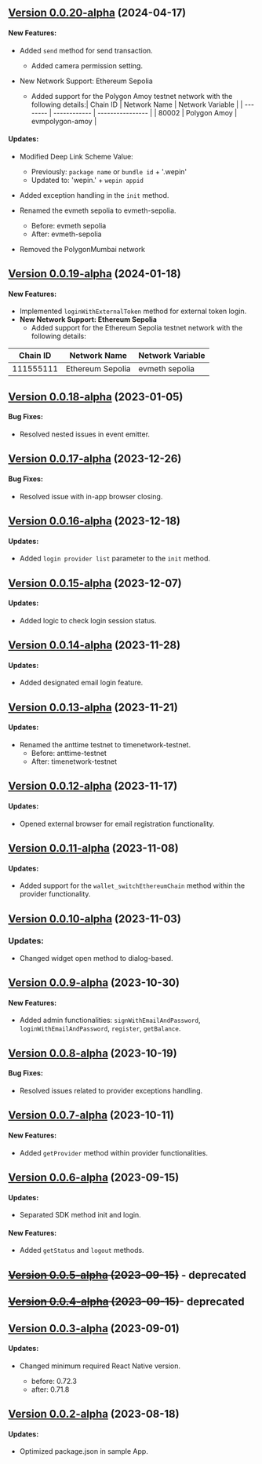 ## [Version 0.0.20-alpha](https://github.com/WepinWallet/wepin-react-native-sdk/releases/tag/v0.0.20-alpha) (2024-04-17)

#### New Features:

* Added `send` method for send transaction.

  * Added camera permission setting.
* New Network Support: Ethereum Sepolia

  * Added support for the Polygon Amoy testnet network with the following details:| Chain ID | Network Name | Network Variable |
    | -------- | ------------ | ---------------- |
    | 80002    | Polygon Amoy | evmpolygon-amoy  |

#### Updates:

* Modified Deep Link Scheme Value:

  * Previously: `package name` or `bundle id` + '.wepin'
  * Updated to: 'wepin.' + `wepin appid`
* Added exception handling in the `init` method.
* Renamed the evmeth sepolia to evmeth-sepolia.

  * Before: evmeth sepolia
  * After: evmeth-sepolia
* Removed the PolygonMumbai network

## [Version 0.0.19-alpha](https://github.com/WepinWallet/wepin-react-native-sdk/releases/tag/v0.0.19-alpha) (2024-01-18)

#### New Features:

* Implemented `loginWithExternalToken` method for external token login.
* **New Network Support: Ethereum Sepolia**
  * Added support for the Ethereum Sepolia testnet network with the following details:

| Chain ID  | Network Name     | Network Variable |
| --------- | ---------------- | ---------------- |
| 111555111 | Ethereum Sepolia | evmeth sepolia   |

## [Version 0.0.18-alpha](https://github.com/WepinWallet/wepin-react-native-sdk/releases/tag/v0.0.18-alpha) (2023-01-05)

#### Bug Fixes:

* Resolved nested issues in event emitter.

## [Version 0.0.17-alpha](https://github.com/WepinWallet/wepin-react-native-sdk/releases/tag/v0.0.17-alpha) (2023-12-26)

#### Bug Fixes:

* Resolved issue with in-app browser closing.

## [Version 0.0.16-alpha](https://github.com/WepinWallet/wepin-react-native-sdk/releases/tag/v0.0.16-alpha) (2023-12-18)

#### Updates:

* Added `login provider list` parameter to the `init` method.

## [Version 0.0.15-alpha](https://github.com/WepinWallet/wepin-react-native-sdk/releases/tag/v0.0.15-alpha) (2023-12-07)

#### Updates:

* Added logic to check login session status.

## [Version 0.0.14-alpha](https://github.com/WepinWallet/wepin-react-native-sdk/releases/tag/v0.0.14-alpha) (2023-11-28)

#### Updates:

* Added designated email login feature.

## [Version 0.0.13-alpha](https://github.com/WepinWallet/wepin-react-native-sdk/releases/tag/v0.0.13-alpha) (2023-11-21)

#### Updates:

* Renamed the anttime testnet to timenetwork-testnet.
  * Before: anttime-testnet
  * After: timenetwork-testnet

## [Version 0.0.12-alpha](https://github.com/WepinWallet/wepin-react-native-sdk/releases/tag/v0.0.12-alpha) (2023-11-17)

#### Updates:

* Opened external browser for email registration functionality.

## [Version 0.0.11-alpha](https://github.com/WepinWallet/wepin-react-native-sdk/releases/tag/v0.0.11-alpha) (2023-11-08)

#### Updates:

* Added support for the `wallet_switchEthereumChain` method within the provider functionality.

## [Version 0.0.10-alpha](https://github.com/WepinWallet/wepin-react-native-sdk/releases/tag/v0.0.10-alpha) (2023-11-03)

### Updates:

* Changed widget open method to dialog-based.

## [Version 0.0.9-alpha](https://github.com/WepinWallet/wepin-react-native-sdk/releases/tag/v0.0.9-alpha) (2023-10-30)

#### New Features:

* Added admin functionalities: `signWithEmailAndPassword`, `loginWithEmailAndPassword`, `register`, `getBalance`.

## [Version 0.0.8-alpha](https://github.com/WepinWallet/wepin-react-native-sdk/releases/tag/v0.0.8-alpha) (2023-10-19)

#### Bug Fixes:

* Resolved issues related to provider exceptions handling.

## [Version 0.0.7-alpha](https://github.com/WepinWallet/wepin-react-native-sdk/releases/tag/v0.0.7-alpha) (2023-10-11)

#### New Features:

* Added `getProvider` method within provider functionalities.

## [Version 0.0.6-alpha](https://github.com/WepinWallet/wepin-react-native-sdk/releases/tag/v0.0.6-alpha) (2023-09-15)

#### Updates:

* Separated SDK method init and login.

#### New Features:

* Added `getStatus` and `logout` methods.

## ~~[Version 0.0.5-alpha](https://github.com/WepinWallet/wepin-react-native-sdk/releases/tag/v0.0.5-alpha) (2023-09-15)~~ - deprecated

## ~~[Version 0.0.4-alpha](https://github.com/WepinWallet/wepin-react-native-sdk/releases/tag/v0.0.4-alpha) (2023-09-15)~~- deprecated

## [Version 0.0.3-alpha](https://github.com/WepinWallet/wepin-react-native-sdk/releases/tag/v0.0.3-alpha) (2023-09-01)

#### Updates:

* Changed minimum required React Native version.

  * before: 0.72.3
  * after: 0.71.8

## [Version 0.0.2-alpha](https://github.com/WepinWallet/wepin-react-native-sdk/releases/tag/v0.0.2-alpha) (2023-08-18)

#### Updates:

* Optimized package.json in sample App.
